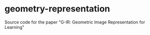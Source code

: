 # geometry-representation
Source code for the paper "G-IR: Geometric Image Representation for Learning"
